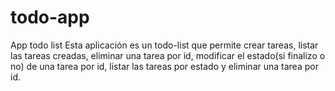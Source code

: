 # todo-app
App todo list
Esta aplicación es un todo-list que permite crear tareas, listar las tareas creadas, eliminar una tarea por id, modificar el estado(si finalizo o no) de una tarea por id, listar las tareas por estado y eliminar una tarea por id.

